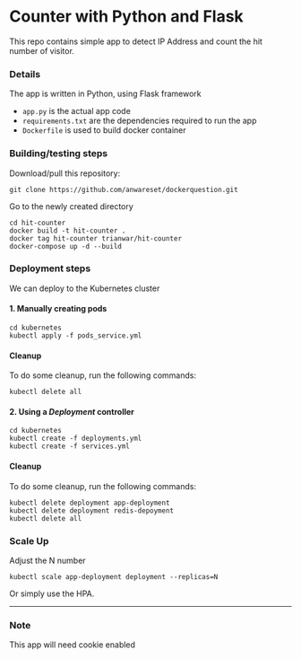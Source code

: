 # Counter with Python and Flask
This repo contains simple app to detect IP Address and count the hit number of visitor.

### Details

The app is written in Python, using Flask framework 

 - `app.py` is the actual app code
 - `requirements.txt` are the dependencies required to run the app
 - `Dockerfile` is used to build docker container
 
 ### Building/testing steps

Download/pull this repository:
```shell
git clone https://github.com/anwareset/dockerquestion.git
```

Go to the newly created directory
```shell
cd hit-counter
docker build -t hit-counter .
docker tag hit-counter trianwar/hit-counter
docker-compose up -d --build
```

### Deployment steps
We can deploy to the Kubernetes cluster
 
#### 1. Manually creating pods
```shell
cd kubernetes
kubectl apply -f pods_service.yml 
```

#### Cleanup
To do some cleanup, run the following commands:
```shell
kubectl delete all
```

#### 2. Using a _Deployment_ controller
```shell
cd kubernetes
kubectl create -f deployments.yml 
kubectl create -f services.yml 
```
 
#### Cleanup
To do some cleanup, run the following commands:
```shell
kubectl delete deployment app-deployment
kubectl delete deployment redis-depoyment
kubectl delete all
```

### Scale Up
Adjust the N number
```shell
kubectl scale app-deployment deployment --replicas=N
```
Or simply use the HPA.

---

### Note
This app will need cookie enabled
